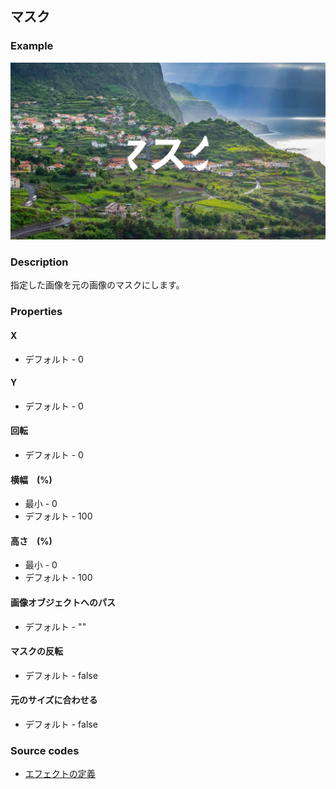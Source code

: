 ## マスク

### Example

![](https://raw.githubusercontent.com/b-editor/LearnBEditor/main/ja-JP/images/mask.jpg)

### Description

指定した画像を元の画像のマスクにします。

### Properties

#### X

* デフォルト - 0

#### Y

* デフォルト - 0

#### 回転

* デフォルト - 0

#### 横幅　(%)

* 最小 - 0
* デフォルト - 100

#### 高さ　(%)

* 最小 - 0
* デフォルト - 100

#### 画像オブジェクトへのパス

* デフォルト - ""

#### マスクの反転

* デフォルト - false

#### 元のサイズに合わせる

* デフォルト - false

### Source codes

* [エフェクトの定義](https://github.com/b-editor/BEditor/blob/main/src/libraries/BEditor.Primitive/Effects/PrimitiveImages/Mask.cs)